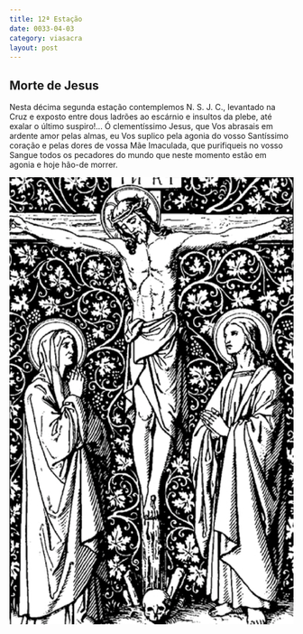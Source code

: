 ```yaml
---
title: 12ª Estação
date: 0033-04-03
category: viasacra
layout: post
---
```


## Morte de Jesus

Nesta décima segunda estação contemplemos N. S. J. C., levantado na Cruz e exposto entre dous ladrões ao escárnio e insultos da plebe, até exalar o último suspiro!... Ó clementíssimo Jesus, que Vos abrasais em ardente amor pelas almas, eu Vos suplico pela agonia do vosso Santíssimo coração e pelas dores de vossa Mãe Imaculada, que purifiqueis no vosso Sangue todos os pecadores do mundo que neste momento estão em agonia e hoje hão-de morrer.

![estacao 12](/assets/img/station12.png)
